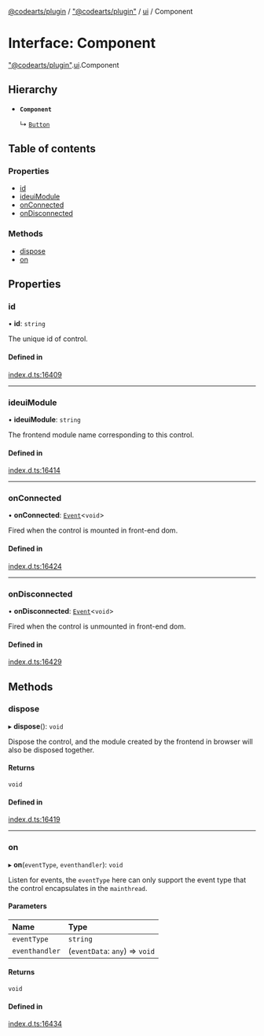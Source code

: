 [@codearts/plugin](../README.md) / ["@codearts/plugin"](../modules/_codearts_plugin_.md) / [ui](../modules/codearts_plugin_.ui.md) / Component

# Interface: Component

["@codearts/plugin"](../modules/_codearts_plugin_.md).[ui](../modules/codearts_plugin_.ui.md).Component

## Hierarchy

- **`Component`**

  ↳ [`Button`](codearts_plugin_.ui.Button-1.md)

## Table of contents

### Properties

- [id](codearts_plugin_.ui.Component.md#id)
- [ideuiModule](codearts_plugin_.ui.Component.md#ideuimodule)
- [onConnected](codearts_plugin_.ui.Component.md#onconnected)
- [onDisconnected](codearts_plugin_.ui.Component.md#ondisconnected)

### Methods

- [dispose](codearts_plugin_.ui.Component.md#dispose)
- [on](codearts_plugin_.ui.Component.md#on)

## Properties

### id

• **id**: `string`

The unique id of control.

#### Defined in

[index.d.ts:16409](https://github.com/huaweicloud/cloudide-plugin-api/blob/5055bbd/index.d.ts#L16409)

___

### ideuiModule

• **ideuiModule**: `string`

The frontend module name corresponding to this control.

#### Defined in

[index.d.ts:16414](https://github.com/huaweicloud/cloudide-plugin-api/blob/5055bbd/index.d.ts#L16414)

___

### onConnected

• **onConnected**: [`Event`](codearts_plugin_.Event.md)<`void`\>

Fired when the control is mounted in front-end dom.

#### Defined in

[index.d.ts:16424](https://github.com/huaweicloud/cloudide-plugin-api/blob/5055bbd/index.d.ts#L16424)

___

### onDisconnected

• **onDisconnected**: [`Event`](codearts_plugin_.Event.md)<`void`\>

Fired when the control is unmounted in front-end dom.

#### Defined in

[index.d.ts:16429](https://github.com/huaweicloud/cloudide-plugin-api/blob/5055bbd/index.d.ts#L16429)

## Methods

### dispose

▸ **dispose**(): `void`

Dispose the control, and the module created by the frontend in browser will also be disposed together.

#### Returns

`void`

#### Defined in

[index.d.ts:16419](https://github.com/huaweicloud/cloudide-plugin-api/blob/5055bbd/index.d.ts#L16419)

___

### on

▸ **on**(`eventType`, `eventhandler`): `void`

Listen for events, the `eventType` here can only support the event type that the control encapsulates in the `mainthread`.

#### Parameters

| Name | Type |
| :------ | :------ |
| `eventType` | `string` |
| `eventhandler` | (`eventData`: `any`) => `void` |

#### Returns

`void`

#### Defined in

[index.d.ts:16434](https://github.com/huaweicloud/cloudide-plugin-api/blob/5055bbd/index.d.ts#L16434)
